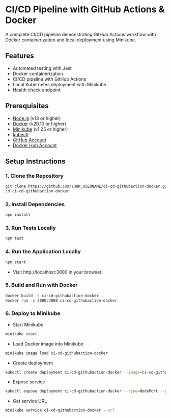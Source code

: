 # CI/CD Pipeline with GitHub Actions & Docker
A complete CI/CD pipeline demonstrating GitHub Actions workflow with Docker containerization and local deployment using Minikube.

## Features

- Automated testing with Jest
- Docker containerization
- CI/CD pipeline with GitHub Actions
- Local Kubernetes deployment with Minikube
- Health check endpoint

## Prerequisites

- [Node.js](https://nodejs.org/) (v18 or higher)
- [Docker](https://www.docker.com/) (v20.10 or higher)
- [Minikube](https://minikube.sigs.k8s.io/docs/start/) (v1.25 or higher)
- [kubectl](https://kubernetes.io/docs/tasks/tools/)
- [GitHub Account](https://github.com/)
- [Docker Hub Account](https://hub.docker.com/)


## Setup Instructions

### 1. Clone the Repository

```bash
git clone https://github.com/YOUR_USERNAME/ci-cd-githubaction-docker.git
cd ci-cd-githubaction-docker
```
### 2. Install Dependencies
```bash
npm install
```
### 3. Run Tests Locally
```bash
npm test
```
### 4. Run the Application Locally
```bash
npm start
```
- Visit http://localhost:3000 in your browser.
### 5. Build and Run with Docker
```bash
docker build -t ci-cd-githubaction-docker .
docker run -p 3000:3000 ci-cd-githubaction-docker
```
### 6. Deploy to Minikube
- Start Minikube
```bash
minikube start
```
- Load Docker image into Minikube
```bash
minikube image load ci-cd-githubaction-docker
```
- Create deployment
```bash
kubectl create deployment ci-cd-githubaction-docker --image=ci-cd-githubaction-docker
```
- Expose service
```bash
kubectl expose deployment ci-cd-githubaction-docker --type=NodePort --port=3000
```
- Get service URL
```bash
minikube service ci-cd-githubaction-docker --url
```

